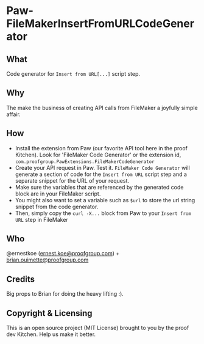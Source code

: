 # Paw-FileMakerInsertFromURLCodeGenerator

## What
Code generator for `Insert from URL[...]` script step. 

## Why
The make the business of creating API calls from FileMaker a joyfully simple affair.

## How

- Install the extension from Paw (our favorite API tool here in the proof Kitchen). Look for 'FileMaker Code Generator' or the extension id, `com.proofgroup.PawExtensions.FileMakerCodeGenerator`
- Create your API request in Paw. Test it. `FileMaker Code Generator` will generate a section of code for the `Insert from URL` script step and a separate snippet for the URL of your request.
- Make sure the variables that are referenced by the generated code block are in your FileMaker script.
- You might also want to set a variable such as `$url` to store the url string snippet from the code generator. 
- Then, simply copy the `curl -X...` block from Paw to your `Insert from URL` step in FileMaker 

## Who
@ernestkoe (ernest.koe@proofgroup.com) + brian.ouimette@proofgroup.com

## Credits
Big props to Brian for doing the heavy lifting :). 

## Copyright & Licensing
This is an open source project (MIT License) brought to you by the proof dev Kitchen. Help us make it better.
